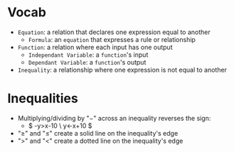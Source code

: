 # Vocab
- `Equation`: a relation that declares one expression equal to another
	- `Formula`: an `equation` that expresses a rule or relationship
- `Function`: a relation where each input has one output
	- `Independant Variable`: a `function`'s input
	- `Dependant Variable`: a `function`'s output
- `Inequality`: a relationship where one expression is not equal to another

# Inequalities
- Multiplying/dividing by "$-$" across an inequality reverses the sign:
	- $ -y>x-10 \\
	  y<-x+10 $
- "$\ge$" and "$\le$" create a solid line on the inequality's edge
- "$>$" and "$<$" create a dotted line on the inequality's edge